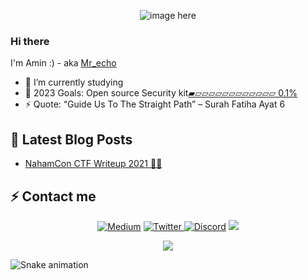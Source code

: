 <p align="center"><img  src="./my-gif.gif" alt="image here" /></p>

### Hi there 

I'm Amin :) - aka [Mr_echo](https://mrecho123.github.io/) 



- 🌱 I’m currently studying
- 🥅 2023 Goals: Open source Security kit[▰▱▱▱▱▱▱▱▱▱▱▱▱ 0.1%](https://github.com/amine123ait/securekit)
- ⚡ Quote: “Guide Us To The Straight Path” – Surah Fatiha Ayat 6 

## 📕 Latest Blog Posts
<!-- BLOG-POST-LIST:START -->
- [NahamCon CTF Writeup 2021 🐱‍💻](https://thefamasgame.medium.com/nahamcon-ctf-writeup-2021-f3a780ca980e)
<!-- BLOG-POST-LIST:END -->

## ⚡ Contact me 

<p align="center">
    <a href="https://thefamasgame.medium.com/">
    <img alt="Medium" src="https://img.shields.io/badge/Medium%20-%23000000.svg?&style=for-the-badge&logo=Medium&logoColor=white"/></a>
    <a href="https://twitter.com/ChabouAit">
    <img alt="Twitter" src="https://img.shields.io/badge/Twitter%20-%231DA1F2.svg?&style=for-the-badge&logo=Twitter&logoColor=white"</a>
    <a href="https://discord.gg/rFC7u7VKc9">
    <img alt="Discord" src="https://img.shields.io/badge/Discord%20-%237289DA.svg?&style=for-the-badge&logo=discord&logoColor=white"/></a>
    <a href="https://github.com/amine123ait.gpg">
    <img src="https://img.shields.io/badge/pgp-0xD1C381399984AAB5-313131?style=for-the-badge" /></a>
</p>

<p align="center">
<img src="https://media.giphy.com/media/IVWfNgCrKaTQ0X9zVB/giphy.gif">
</p>


![Snake animation](https://github.com/gabrielpondaco/gabrielpondaco/blob/output/github-contribution-grid-snake.svg)
